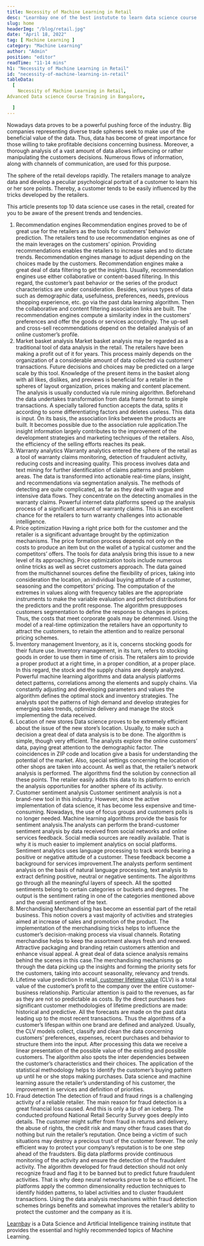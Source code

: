 ```yaml
---
title: Necessity of Machine Learning in Retail
desc: "Learnbay one of the best instutute to learn data science course in India, so Enroll Now And Get Your Dream Job!"
slug: home
headerImg: "/blog/retail.jpg"
date: "April 18, 2022"
tag: [ Machine Learning ]
category: "Machine Learning"
author: "Admin"
position: "editor"
readTime: "11-14 mins"
h1: "Necessity of Machine Learning in Retail"
id: "necessity-of-machine-learning-in-retail"
tableData:
  [
    Necessity of Machine Learning in Retail,
Advanced Data science Course Training in Bangalore,

  ]
---
```


Nowadays data proves to be a powerful pushing force of the industry. Big companies representing diverse trade spheres seek to make use of the beneficial value of the data. Thus, data has become of great importance for those willing to take profitable decisions concerning business. Moreover, a thorough analysis of a vast amount of data allows influencing or rather manipulating the customers decisions. Numerous flows of information, along with channels of communication, are used for this purpose.

The sphere of the retail develops rapidly. The retailers manage to analyze data and develop a peculiar psychological portrait of a customer to learn his or her sore points. Thereby, a customer tends to be easily influenced by the tricks developed by the retailers.

This article presents top 10 data science use cases in the retail, created for you to be aware of the present trends and tendencies.



1. Recommendation engines 
 Recommendation engines proved to be of great use for the retailers as the tools for customers’ behavior prediction. The retailers tend to use recommendation engines as one of the main leverages on the customers’ opinion. Providing recommendations enables the retailers to increase sales and to dictate trends. Recommendation engines manage to adjust depending on the choices made by the customers. Recommendation engines make a great deal of data filtering to get the insights. Usually, recommendation engines use either collaborative or content-based filtering. In this regard, the customer’s past behavior or the series of the product characteristics are under consideration. Besides, various types of data such as demographic data, usefulness, preferences, needs, previous shopping experience, etc. go via the past data learning algorithm. Then the collaborative and content filtering association links are built. The recommendation engines compute a similarity index in the customers’ preferences and offer the goods or services accordingly. The up-sell and cross-sell recommendations depend on the detailed analysis of an online customer’s profile.
2. Market basket analysis 
 Market basket analysis may be regarded as a traditional tool of data analysis in the retail. The retailers have been making a profit out of it for years. This process mainly depends on the organization of a considerable amount of data collected via customers’ transactions. Future decisions and choices may be predicted on a large scale by this tool. Knowledge of the present items in the basket along with all likes, dislikes, and previews is beneficial for a retailer in the spheres of layout organization, prices making and content placement. The analysis is usually conducted via rule mining algorithm. Beforehand the data undertakes transformation from data frame format to simple transactions. A specially tailored function accepts the data, splits it according to some differentiating factors and deletes useless. This data is input. On its basis, the association links between the products are built. It becomes possible due to the association rule application.The insight information largely contributes to the improvement of the development strategies and marketing techniques of the retailers. Also, the efficiency of the selling efforts reaches its peak.
3. Warranty analytics 
 Warranty analytics entered the sphere of the retail as a tool of warranty claims monitoring, detection of fraudulent activity, reducing costs and increasing quality. This process involves data and text mining for further identification of claims patterns and problem areas. The data is transformed into actionable real-time plans, insight, and recommendations via segmentation analysis. The methods of detecting are quite complicated, as far as they deal with vague and intensive data flows. They concentrate on the detecting anomalies in the warranty claims. Powerful internet data platforms speed up the analysis process of a significant amount of warranty claims. This is an excellent chance for the retailers to turn warranty challenges into actionable intelligence.
4. Price optimization 
 Having a right price both for the customer and the retailer is a significant advantage brought by the optimization mechanisms. The price formation process depends not only on the costs to produce an item but on the wallet of a typical customer and the competitors’ offers. The tools for data analysis bring this issue to a new level of its approaching. Price optimization tools include numerous online tricks as well as secret customers approach. The data gained from the multichannel sources define the flexibility of prices, taking into consideration the location, an individual buying attitude of a customer, seasoning and the competitors’ pricing. The computation of the extremes in values along with frequency tables are the appropriate instruments to make the variable evaluation and perfect distributions for the predictors and the profit response. The algorithm presupposes customers segmentation to define the response to changes in prices. Thus, the costs that meet corporate goals may be determined. Using the model of a real-time optimization the retailers have an opportunity to attract the customers, to retain the attention and to realize personal pricing schemes.
5. Inventory management 
 Inventory, as it is, concerns stocking goods for their future use. Inventory management, in its turn, refers to stocking goods in order to use them in time of crisis. The retailers aim to provide a proper product at a right time, in a proper condition, at a proper place. In this regard, the stock and the supply chains are deeply analyzed. Powerful machine learning algorithms and data analysis platforms detect patterns, correlations among the elements and supply chains. Via constantly adjusting and developing parameters and values the algorithm defines the optimal stock and inventory strategies. The analysts spot the patterns of high demand and develop strategies for emerging sales trends, optimize delivery and manage the stock implementing the data received.
6. Location of new stores 
 Data science proves to be extremely efficient about the issue of the new store’s location. Usually, to make such a decision a great deal of data analysis is to be done. The algorithm is simple, though very efficient. The analysts explore the online customers’ data, paying great attention to the demographic factor. The coincidences in ZIP code and location give a basis for understanding the potential of the market. Also, special settings concerning the location of other shops are taken into account. As well as that, the retailer’s network analysis is performed. The algorithms find the solution by connection all these points. The retailer easily adds this data to its platform to enrich the analysis opportunities for another sphere of its activity.
7. Customer sentiment analysis 
 Customer sentiment analysis is not a brand-new tool in this industry. However, since the active implementation of data science, it has become less expensive and time-consuming. Nowadays, the use of focus groups and customers polls is no longer needed. Machine learning algorithms provide the basis for sentiment analysis.The analysts can perform the brand-customer sentiment analysis by data received from social networks and online services feedback. Social media sources are readily available. That is why it is much easier to implement analytics on social platforms. Sentiment analytics uses language processing to track words bearing a positive or negative attitude of a customer. These feedback become a background for services improvement.The analysts perform sentiment analysis on the basis of natural language processing, text analysis to extract defining positive, neutral or negative sentiments. The algorithms go through all the meaningful layers of speech. All the spotted sentiments belong to certain categories or buckets and degrees. The output is the sentiment rating in one of the categories mentioned above and the overall sentiment of the text.
8. Merchandising 
 Merchandising has become an essential part of the retail business. This notion covers a vast majority of activities and strategies aimed at increase of sales and promotion of the product. The implementation of the merchandising tricks helps to influence the customer’s decision-making process via visual channels. Rotating merchandise helps to keep the assortment always fresh and renewed. Attractive packaging and branding retain customers attention and enhance visual appeal. A great deal of data science analysis remains behind the scenes in this case.The merchandising mechanisms go through the data picking up the insights and forming the priority sets for the customers, taking into account seasonality, relevancy and trends.
9. Lifetime value prediction 
 In retail,[ customer lifetime value](https://www.qualtrics.com/au/experience-management/customer/customer-lifetime-value/#:~:text=Customer%20lifetime%20value%20is%20the,great%20way%20to%20drive%20growth.) (CLV) is a total value of the customer’s profit to the company over the entire customer-business relationship. Particular attention is paid to the revenues, as far as they are not so predictable as costs. By the direct purchases two significant customer methodologies of lifetime predictions are made: historical and predictive. All the forecasts are made on the past data leading up to the most recent transactions. Thus the algorithms of a customer’s lifespan within one brand are defined and analyzed. Usually, the CLV models collect, classify and clean the data concerning customers’ preferences, expenses, recent purchases and behavior to structure them into the input. After processing this data we receive a linear presentation of the possible value of the existing and possible customers. The algorithm also spots the inter dependencies between the customer’s characteristics and their choices. The application of the statistical methodology helps to identify the customer’s buying pattern up until he or she stops making purchases. Data science and machine learning assure the retailer’s understanding of his customer, the improvement in services and definition of priorities.
10. Fraud detection 
 The detection of fraud and fraud rings is a challenging activity of a reliable retailer. The main reason for fraud detection is a great financial loss caused. And this is only a tip of an iceberg. The conducted profound National Retail Security Survey goes deeply into details. The customer might suffer from fraud in returns and delivery, the abuse of rights, the credit risk and many other fraud cases that do nothing but ruin the retailer’s reputation. Once being a victim of such situations may destroy a precious trust of the customer forever. The only efficient way to protect your company’s reputation is to be one step ahead of the fraudsters. Big data platforms provide continuous monitoring of the activity and ensure the detection of the fraudulent activity. The algorithm developed for fraud detection should not only recognize fraud and flag it to be banned but to predict future fraudulent activities. That is why deep neural networks prove to be so efficient. The platforms apply the common dimensionality reduction techniques to identify hidden patterns, to label activities and to cluster fraudulent transactions. Using the data analysis mechanisms within fraud detection schemes brings benefits and somewhat improves the retailer’s ability to protect the customer and the company as it is.

[Learnbay](https://www.learnbay.co/data-science-course/artificial-intelligence-certification/) is a Data Science and Artificial Intelligence training institute that provides the essential and highly recommended topics of Machine Learning.
